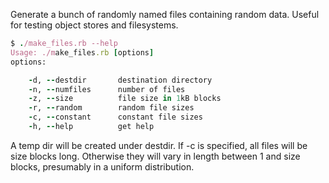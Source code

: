Generate a bunch of randomly named files containing random data.  Useful for testing object stores and filesystems.

```ruby
$ ./make_files.rb --help
Usage: ./make_files.rb [options]
options:

    -d, --destdir       destination directory
    -n, --numfiles      number of files
    -z, --size          file size in 1kB blocks
    -r, --random        random file sizes
    -c, --constant      constant file sizes
    -h, --help          get help
```

A temp dir will be created under destdir.
If -c is specified, all files will be size blocks long.  Otherwise they will vary in length between 1 and size blocks, presumably in a uniform distribution.
